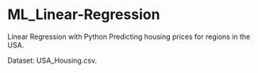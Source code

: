 # ML_Linear-Regression

Linear Regression with Python
Predicting housing prices for regions in the USA.

Dataset: USA_Housing.csv.

